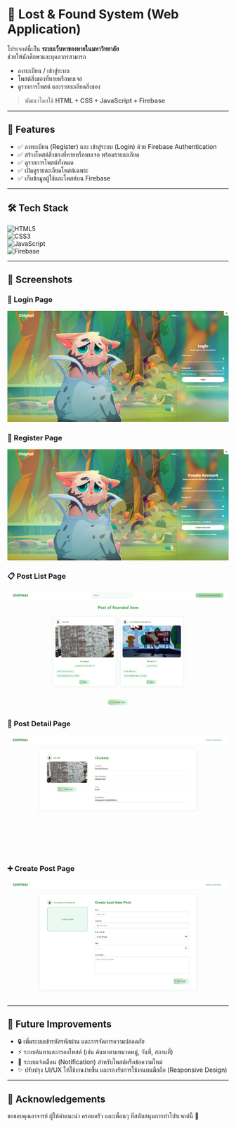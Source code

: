 # 🎒 Lost & Found System (Web Application)

โปรเจกต์นี้เป็น **ระบบเว็บหาของหายในมหาวิทยาลัย**  
ช่วยให้นักศึกษาและบุคลากรสามารถ  
- ลงทะเบียน / เข้าสู่ระบบ  
- โพสต์สิ่งของที่หายหรือพบเจอ  
- ดูรายการโพสต์ และรายละเอียดสิ่งของ  

> พัฒนาโดยใช้ **HTML + CSS + JavaScript + Firebase**

---

## 🚀 Features
- ✅ ลงทะเบียน (Register) และ เข้าสู่ระบบ (Login) ด้วย Firebase Authentication  
- ✅ สร้างโพสต์สิ่งของที่หายหรือพบเจอ พร้อมรายละเอียด  
- ✅ ดูรายการโพสต์ทั้งหมด  
- ✅ เปิดดูรายละเอียดโพสต์เฉพาะ  
- ✅ เก็บข้อมูลผู้ใช้และโพสต์บน Firebase  

---

## 🛠️ Tech Stack
![HTML5](https://img.shields.io/badge/HTML5-E34F26?style=for-the-badge&logo=html5&logoColor=white)  
![CSS3](https://img.shields.io/badge/CSS3-1572B6?style=for-the-badge&logo=css3&logoColor=white)  
![JavaScript](https://img.shields.io/badge/JavaScript-F7DF1E?style=for-the-badge&logo=javascript&logoColor=black)  
![Firebase](https://img.shields.io/badge/Firebase-FFCA28?style=for-the-badge&logo=firebase&logoColor=black)  

---

## 📸 Screenshots

### 🔑 Login Page
![Login Screenshot](./image/Loginpage.png)

### 📝 Register Page
![Register Screenshot](./image/registationpage.png)

### 📋 Post List Page
![Post Screenshot](./image/Post.png)

### 📖 Post Detail Page
![Postview Screenshot](./image/Postview.png)

### ➕ Create Post Page
![Postcreate Screenshot](./image/Postcreate.png)

---

## 📌 Future Improvements
- 🔒 เพิ่มระบบเข้ารหัสรหัสผ่าน และการจัดการความปลอดภัย
- ⚡ ระบบค้นหาและกรองโพสต์ (เช่น ค้นหาตามหมวดหมู่, วันที่, สถานที่)
- 🤝 ระบบแจ้งเตือน (Notification) สำหรับโพสต์หรือข้อความใหม่
- ✨ ปรับปรุง UI/UX ให้ใช้งานง่ายขึ้น และรองรับการใช้งานบนมือถือ (Responsive Design)  
 
---

## 🙏 Acknowledgements
ขอขอบคุณอาจารย์ ผู้ให้คำแนะนำ ครอบครัว และเพื่อนๆ ที่สนับสนุนการทำโปรเจกต์นี้ 💙
